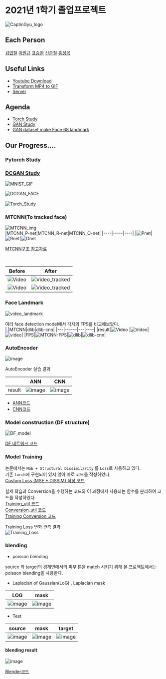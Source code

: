
# 2021년 1학기 졸업프로젝트

![CaptinGyu_logo](img/CaptinGyu_logo.jpg)
## Each Person

[김민철](https://github.com/alscjf909)
[이원규](https://github.com/dnjsrb0710)
[표승완](https://github.com/ghtydnty1)
[신준철](https://github.com/ewsn1593)
[홍성목](https://github.com/swff07183)
## Useful Links  
- [Youtube Download](https://ko.savefrom.net/1-%EC%9C%A0%ED%8A%9C%EB%B8%8C-%EB%B9%84%EB%94%94%EC%98%A4-%EB%8B%A4%EC%9A%B4%EB%A1%9C%EB%93%9C-%ED%95%98%EB%8A%94-%EB%B0%A9%EB%B2%95.html)
- [Transform MP4 to GIF](https://ezgif.com/)
- [Server](/server/server.md)


## Agenda  
- [Torch Study](https://github.com/KNU-BrainAI-Capstone2021/CaptainGyu/tree/main/torch_train)
- [GAN Study](https://github.com/KNU-BrainAI-Capstone2021/CaptainGyu/tree/main/paper)
- [GAN dataset make Face 68 landmark](https://github.com/KNU-BrainAI-Capstone2021/CaptainGyu/tree/main/facent-pytorch)



## Our Progress....

### [Pytorch Study](https://github.com/KNU-BrainAI-Capstone2021/CaptainGyu/tree/main/vanila_gan)  

### [DCGAN Study](https://github.com/KNU-BrainAI-Capstone2021/CaptainGyu/blob/main/paper/1511.06434.pdf)



![MNIST_GIF](./img/generator_images.gif)

![DCGAN_FACE](./img/video_dcgan.gif)  

![Torch_Study](./img/FashionMNIST.png)
　  

### MTCNN(To tracked face)  
![MTCNN_img](img/mtcnn_img.PNG)  
|MTCNN_P-net|MTCNN_R-net|MTCNN_O-net|
|----|-----|----|
|![Pnet](img/mtcnn_Pnet.png)|![Rnet](img/mtcnn_Rnet.png)|![Onet](img/mtcnn_Onet.png)

[MTCNN구조 참고자료](https://yeomko.tistory.com/16)

<br>

|Before|After|
|------|---|
|![Video](img/video.gif)  |![Video_tracked](/img/video_tracked.gif)|
|![Video](img/vidoe_news.gif)|![Video_tracked](img/video_news_tracked.gif)|

### Face Landmark

![video_landmark](img/video_landmark.gif)

여러 face detection model에서 각자의 FPS를 비교해보았다.  
|.|MTCNN|dlib|dlib-cnn|
|---|------|---|----|
|result|![Video](img/mtcnn.gif)  |![Video](img/dlib.gif)|![video](img/dlib-cnn.gif)|
|FPS|![MTCNN-FPS](./face_detect/img/facenet_FPS.PNG)|![dlib](./face_detect/img/dlib_FPS.PNG)|![dlib-cnn](./face_detect/img/dlib_cnn_FPS.PNG)|

### AutoEncoder
![image](autoencoder/autoencoder.png) 


AutoEncoder 실습 결과

| |ANN|CNN|
|---|------|---|
|result|![image](autoencoder/ouput/ANN_result.JPG)  |![image](autoencoder/ouput/CNN_result.JPG)

+ [ANN코드](autoencoder/ANN_autoencoder.py)
+ [CNN코드](autoencoder/CNN_autoencoder.py)

### Model construction (DF structure)  

![DF_model](img/DF_model.PNG)  
  
[DF 네트워크 코드](model/network.py)  

### Model Training  
논문에서는 `MSE + Structural Dissimilarity` 를 `Loss`로 사용하고 있다.  
기존 `torch`에 구현되어 있지 않아 따로 코드를 작성하였다.  
[Custom Loss (MSE + DISSIM) 작성 코드](model/DFLoss.py)  
  
실제 학습과 Conversion을 수행하는 코드와 이 과정에서 사용되는 함수를 분리하여 코드를 작성하였다.  
[Training_util 코드](model/Train_util.py)  
[Conversion_util 코드](model/Conversion_util.py)    
[Training Conversion 코드](model/Train_Conversion.py)  

Training Loss 변화 관측 결과  
![Training_Loss](img/Loss.png)

### blending 
+ poisson blending

source 와 target의 경계면에서의 피부 톤을 match 시키기 위해 본 프로젝트에서는 poisson blending을 사용한다. 
+ Laplacian of Gaussian(LoG) , Laplacian mask

|LOG|mask|
|---|---|
|![image](Blending/LOG.bmp)  |![image](Blending/laplacian_mask.png) |

+ Test

|source|mask|target|
|---|------|---|
|![image](Blending/source2.png)  |![image](Blending/mask2.png)|![image](Blending/target2.png)


#### blending result



![image](Blending/result2.png)

[Blender코드](Blending/poisson_blender.py)

